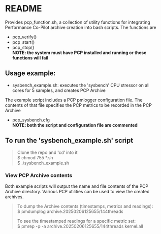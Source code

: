 # README

Provides pcp_function.sh, a collection of utility functions for integrating Performance
Co-Pilot archive creation into bash scripts. The functions are
* pcp_verify()
* pcp_start()
* pcp_stop()  
  **NOTE: the system must have PCP installed and running or these functions will fail** 

## Usage example:
* sysbench_example.sh: executes the 'sysbench' CPU stressor on all cores for 5 samples, and creates PCP Archive
  
The example script includes a PCP pmlogger configuration file. The contents of that
file specifies the PCP metrics to be recorded in the PCP Archive
* pcp_sysbench.cfg  
  **NOTE: both the script and configuration file are commented**

## To run the 'sysbench_example.sh' script
> Clone the repo and 'cd' into it  
> $ chmod 755 *.sh  
> $ ./sysbench_example.sh  

### View PCP Archive contents
Both example scripts will output the name and file contents of the PCP Archive
directory. Various PCP utilities can be used to view the created archives.  
> To dump the Archive contents (timestamps, metrics and readings):   
> $ pmdumplog archive.20250206125655/144threads
>   
> To see the timestamped readings for a specific metric set:  
> $ pmrep -p -a archive.20250206125655/144threads kernel.all

